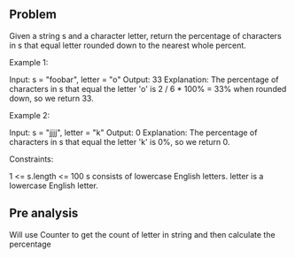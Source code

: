 ## Problem

Given a string s and a character letter, return the percentage of characters in s that equal letter rounded down to the nearest whole percent.



Example 1:

Input: s = "foobar", letter = "o"
Output: 33
Explanation:
The percentage of characters in s that equal the letter 'o' is 2 / 6 \* 100% = 33% when rounded down, so we return 33.

Example 2:

Input: s = "jjjj", letter = "k"
Output: 0
Explanation:
The percentage of characters in s that equal the letter 'k' is 0%, so we return 0.



Constraints:

1 <= s.length <= 100
s consists of lowercase English letters.
letter is a lowercase English letter.

## Pre analysis

Will use Counter to get the count of letter in string and then calculate the percentage
